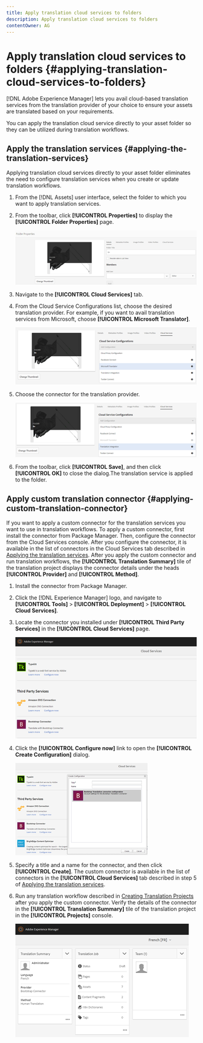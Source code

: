 ```yaml
---
title: Apply translation cloud services to folders
description: Apply translation cloud services to folders
contentOwner: AG
---
```


# Apply translation cloud services to folders {#applying-translation-cloud-services-to-folders}

[!DNL Adobe Experience Manager] lets you avail cloud-based translation services from the translation provider of your choice to ensure your assets are translated based on your requirements.

You can apply the translation cloud service directly to your asset folder so they can be utilized during translation workflows.

## Apply the translation services {#applying-the-translation-services}

Applying translation cloud services directly to your asset folder eliminates the need to configure translation services when you create or update translation workflows.

1. From the [!DNL Assets] user interface, select the folder to which you want to apply translation services.
1. From the toolbar, click **[!UICONTROL Properties]** to display the **[!UICONTROL Folder Properties]** page.

   ![chlimage_1-215](assets/chlimage_1-215.png)

1. Navigate to the **[!UICONTROL Cloud Services]** tab.
1. From the Cloud Service Configurations list, choose the desired translation provider. For example, if you want to avail translation services from Microsoft, choose **[!UICONTROL Microsoft Translator]**.

   ![chlimage_1-216](assets/chlimage_1-216.png)

1. Choose the connector for the translation provider.

   ![chlimage_1-217](assets/chlimage_1-217.png)

1. From the toolbar, click **[!UICONTROL Save]**, and then click **[!UICONTROL OK]** to close the dialog.The translation service is applied to the folder.

## Apply custom translation connector  {#applying-custom-translation-connector}

If you want to apply a custom connector for the translation services you want to use in translation workflows. To apply a custom connector, first install the connector from Package Manager. Then, configure the connector from the Cloud Services console. After you configure the connector, it is available in the list of connectors in the Cloud Services tab described in [Applying the translation services](transition-cloud-services.md#applying-the-translation-services). After you apply the custom connector and run translation workflows, the **[!UICONTROL Translation Summary]** tile of the translation project displays the connector details under the heads **[!UICONTROL Provider]** and **[!UICONTROL Method]**.

1. Install the connector from Package Manager.
1. Click the [!DNL Experience Manager] logo, and navigate to **[!UICONTROL Tools]** > **[!UICONTROL Deployment]** > **[!UICONTROL Cloud Services]**.
1. Locate the connector you installed under **[!UICONTROL Third Party Services]** in the **[!UICONTROL Cloud Services]** page.

   ![chlimage_1-218](assets/chlimage_1-218.png)

1. Click the **[!UICONTROL Configure now]** link to open the **[!UICONTROL Create Configuration]** dialog.

   ![chlimage_1-219](assets/chlimage_1-219.png)

1. Specify a title and a name for the connector, and then click **[!UICONTROL Create]**. The custom connector is available in the list of connectors in the **[!UICONTROL Cloud Services]** tab described in step 5 of [Applying the translation services](#applying-the-translation-services).
1. Run any translation workflow described in [Creating Translation Projects](translation-projects.md) after you apply the custom connector. Verify the details of the connector in the **[!UICONTROL Translation Summary]** tile of the translation project in the **[!UICONTROL Projects]** console.

   ![chlimage_1-220](assets/chlimage_1-220.png)
